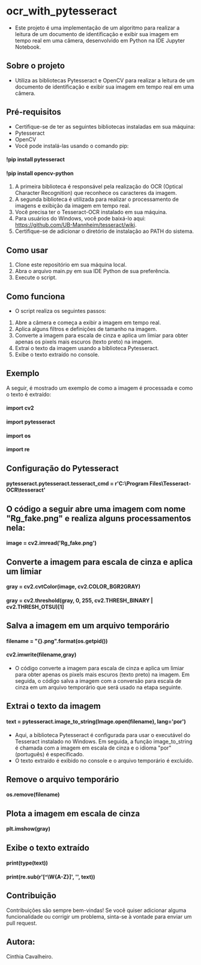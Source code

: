 # ocr_with_pytesseract

- Este projeto é uma implementação de um algoritmo para realizar a leitura de um documento de identificação e exibir sua imagem em tempo real em uma câmera, desenvolvido em Python na IDE Jupyter Notebook.

## Sobre o projeto

- Utiliza as bibliotecas Pytesseract e OpenCV para realizar a leitura de um documento de identificação e exibir sua imagem em tempo real em uma câmera. 

## Pré-requisitos
* Certifique-se de ter as seguintes bibliotecas instaladas em sua máquina:
* Pytesseract
* OpenCV
* Você pode instalá-las usando o comando pip:

 #### !pip install pytesseract
 #### !pip install opencv-python
 
1. A primeira biblioteca é responsável pela realização do OCR (Optical Character Recognition) que reconhece os caracteres da imagem.
2. A segunda biblioteca é utilizada para realizar o processamento de imagens e exibição da imagem em tempo real. 
3. Você precisa ter o Tesseract-OCR instalado em sua máquina. 
4. Para usuários do Windows, você pode baixá-lo aqui: https://github.com/UB-Mannheim/tesseract/wiki. 
5. Certifique-se de adicionar o diretório de instalação ao PATH do sistema.
 
## Como usar
1. Clone este repositório em sua máquina local.
2. Abra o arquivo main.py em sua IDE Python de sua preferência.
3. Execute o script.

## Como funciona
* O script realiza os seguintes passos:

1. Abre a câmera e começa a exibir a imagem em tempo real.
2. Aplica alguns filtros e definições de tamanho na imagem.
3. Converte a imagem para escala de cinza e aplica um limiar para obter apenas os pixels mais escuros (texto preto) na imagem.
4. Extrai o texto da imagem usando a biblioteca Pytesseract.
5. Exibe o texto extraído no console.

## Exemplo
A seguir, é mostrado um exemplo de como a imagem é processada e como o texto é extraído:

#### import cv2
#### import pytesseract
#### import os
#### import re

## Configuração do Pytesseract

#### pytesseract.pytesseract.tesseract_cmd = r'C:\Program Files\Tesseract-OCR\tesseract'

## O código a seguir abre uma imagem com nome "Rg_fake.png" e realiza alguns processamentos nela:

#### image = cv2.imread('Rg_fake.png')

## Converte a imagem para escala de cinza e aplica um limiar

#### gray = cv2.cvtColor(image, cv2.COLOR_BGR2GRAY)
#### gray = cv2.threshold(gray, 0, 255, cv2.THRESH_BINARY | cv2.THRESH_OTSU)[1]

## Salva a imagem em um arquivo temporário

#### filename = "{}.png".format(os.getpid())
#### cv2.imwrite(filename,gray)

- O código converte a imagem para escala de cinza e aplica um limiar para obter apenas os pixels mais escuros (texto preto) na imagem. Em seguida, o código salva a imagem com a conversão para escala de cinza em um arquivo temporário que será usado na etapa seguinte.

## Extrai o texto da imagem

#### text = pytesseract.image_to_string(Image.open(filename), lang='por')

- Aqui, a biblioteca Pytesseract é configurada para usar o executável do Tesseract instalado no Windows. Em seguida, a função image_to_string é chamada com a imagem em escala de cinza e o idioma "por" (português) é especificado. 
- O texto extraído é exibido no console e o arquivo temporário é excluído.

## Remove o arquivo temporário
#### os.remove(filename)


## Plota a imagem em escala de cinza
#### plt.imshow(gray)

## Exibe o texto extraído
#### print(type(text))
#### print(re.sub(r'[^\W{A-Z}]', '', text))


## Contribuição

Contribuições são sempre bem-vindas! Se você quiser adicionar alguma funcionalidade ou corrigir um problema, sinta-se à vontade para enviar um pull request.

## Autora:
Cinthia Cavalheiro.

